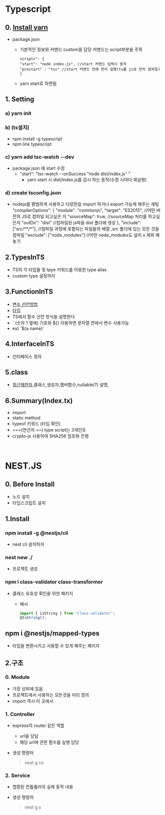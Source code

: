 # Typescript

## 0. [Install yarn](https://hello-bryan.tistory.com/94)

- package.json

  - 기본적인 정보와 커멘드 custom을 담당 커멘드는 script부분을 주목

        scripts": {
        "start": "node index.js", //start 커맨드 입력시 동작
        "prestart" : "tsc" //start 커맨드 전에 먼저 실행(ts를 js로 먼저 컴파일)
        }

  - yarn start로 하면됨

## 1. Setting

### a) yarn init

### b) (ts설치)

- npm install -g typescript
- npm link typescript

### c) yarn add tsc-watch --dev

- package.json 에 start 수정
  - "start": "tsc-watch --onSuccess \"node dist/index.js\" "
    - yarn start 시 dist/index.js를 감시 하는 동작(수정 시마다 재실행)

### d) create tsconfig.json

- nodejs를 평범하게 사용하고 다양한걸 import 하거나 export 가능케 해주는 세팅
  "compilerOptions": {
  "module": "commonjs",
  "target": "ES2015", //어떤 버전의 JS로 컴파일 되고싶은 지
  "sourceMap": true, //sourceMap 처리를 하고싶은지
  "outDir": "dist" //컴파일된 js파을 dist 폴더에 생성
  },
  "include": ["src/**/*"], //컴파일 과정에 포함되는 파일들의 배열 ,src 폴더에 있는 모든 것을 컴파일
  "exclude": ["node_modules"] //어떤 node_modules도 설치 x 제외 해놓기

## 2.TypesInTS

- TS의 각 타입들 및 tpye 키워드를 이용한 type alias
- custom type 설정까지

## 3.FunctionInTS

- [변수 선언방법](https://velog.io/@denmark-banana/TypeScript-%EB%B3%80%EC%88%98-%EC%84%A0%EC%96%B8%EA%B3%BC-%EA%B8%B0%EB%B3%B8-%ED%83%80%EC%9E%85)
- [타입](https://heecheolman.tistory.com/62?category=793525)
- TS에서 함수 선언 방식을 설명한다
- ` (숫자 1 옆에) 기호와 ${} 이용하면 문자열 안에서 변수 사용가능
- ex) \`${a.name}`

## 4.InterfaceInTS

- 인터페이스 정의

## 5.class

- [접근제한자](https://heecheolman.tistory.com/65),클래스,생성자,멤버함수,nullable(?) 설명,

## 6.Summary(Index.tx)

- import
- static method
- typeof 키워드 (타입 확인)
- ===(연산자 ==) type script는 3개인듯
- crypto-js 사용하여 SHA256 암호화 진행

<br>

# NEST.JS

## 0. Before Install

- 노드 설치
- 타입스크립트 설치

## 1.Install

### npm install -g @nestjs/cli

- nest cli 설치하자

### nest new ./

- 프로젝트 생성

### npm i class-validator class-transformer

- 클래스 유효성 확인을 위한 패키지

  - 예시

    ```ts
    import { isString } from "class-validator";
    @IsString();
    ```

## npm i @nestjs/mapped-types

- 타입을 변환시키고 사용할 수 있게 해주는 패키지

## 2.구조

### 0. Module

- 가장 상위에 있음
- 프로젝트에서 사용하는 모든것을 미리 정의
- import 역시 이 곳에서

### 1. Controller

- express의 router 같은 역할

  - url을 당담
  - 해당 url에 관한 함수를 실행 담당

- 생성 명령어
  > nest g co

### 2. Service

- 맵핑된 컨틀롤러의 실제 동작 내용

- 생성 명령어
  > nest g s
